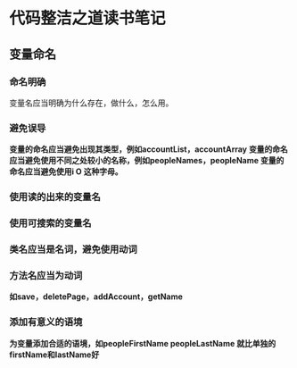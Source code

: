 # 代码整洁之道读书笔记
## 变量命名

### 命名明确

<p>变量名应当明确为什么存在，做什么，怎么用。<p>

### 避免误导

<b>变量的命名应当避免出现其类型，例如accountList，accountArray<b>
<b>变量的命名应当避免使用不同之处较小的名称，例如peopleNames，peopleName<b>
<b>变量的命名应当避免使用i O 这种字母。<b>

### 使用读的出来的变量名

### 使用可搜索的变量名

### 类名应当是名词，避免使用动词

### 方法名应当为动词
<p>如save，deletePage，addAccount，getName</P>

### 添加有意义的语境

<p>为变量添加合适的语境，如peopleFirstName peopleLastName 就比单独的firstName和lastName好</p>
